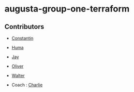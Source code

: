# augusta-group-one-terraform

## Contributors

- [Constantin](https://github.com/Constantin-Coica)
- [Huma]()
- [Jay]()
- [Oliver]()
- [Walter]()

- Coach : [Charlie](https://github.com/Charlie-robin)